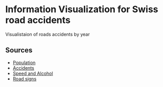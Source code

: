 # Information Visualization for Swiss road accidents #

Visualistaion of roads accidents by year

## Sources ##
- [Population](http://www.bfs.admin.ch/bfs/portal/en/index/themen/01/02/blank/key/bevoelkerungsstand.html)
- [Accidents](http://www.bfs.admin.ch/bfs/portal/fr/index/themen/11/06/blank/01/aktuel.html)
- [Speed and Alcohol](http://www.bfu.ch/fr/le-bpa/a-propos-du-bpa/historique)
- [Road signs](https://commons.wikimedia.org/wiki/Road_signs_in_Switzerland)
